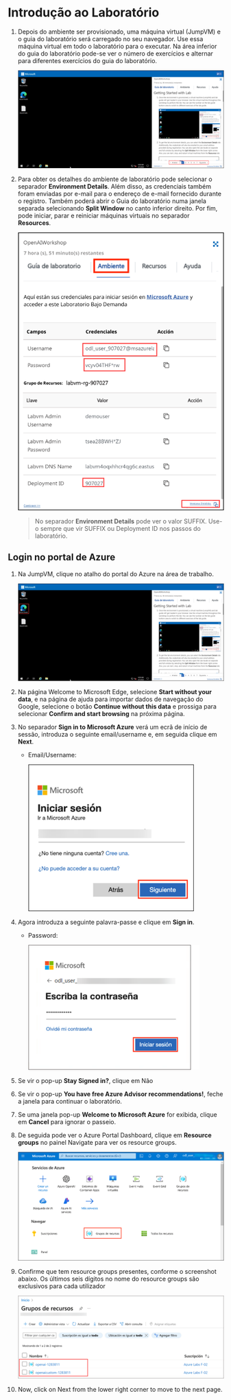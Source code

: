 # Introdução ao Laboratório

1. Depois do ambiente ser provisionado, uma máquina virtual (JumpVM) e o guia do laboratório será carregado no seu navegador. Use essa máquina virtual em todo o laboratório para o executar.  Na área inferior do guia do laboratório pode-se ver o número de exercícios e alternar para diferentes exercícios do guia do laboratório.

   ![](media/img-1.png "Lab Environment")

1. Para obter os detalhes do ambiente de laboratório pode selecionar o separador **Environment Details**. Além disso, as credenciais também foram enviadas por e-mail para o endereço de e-mail fornecido durante o registro. Também poderá abrir o Guia do laboratório numa janela separada selecionando **Split Window** no canto inferior direito. Por fim, pode iniciar, parar e reiniciar máquinas virtuais no separador **Resources**.

   ![](media/img-2.png "Lab Environment")
 
    > No separador **Environment Details** pode ver o valor SUFFIX. Use-o sempre que vir SUFFIX ou Deployment ID nos passos do laboratório.

## Login no portal de Azure

1. Na JumpVM, clique no atalho do portal do Azure na área de trabalho.

   ![](media/img-3.png "Lab Environment")

1. Na página Welcome to Microsoft Edge, selecione **Start without your data**, e na página de ajuda para importar dados de navegação do Google, selecione o botão **Continue without this data** e prossiga para selecionar **Confirm and start browsing** na próxima página. 

1. No separador **Sign in to Microsoft Azure** verá um ecrã de início de sessão, introduza o seguinte email/username e, em seguida clique em **Next**. 
   * Email/Username: <inject key="AzureAdUserEmail"></inject>
   
     ![](media/image7.png "Enter Email")
     
1. Agora introduza a seguinte palavra-passe e clique em **Sign in**.
   * Password: <inject key="AzureAdUserPassword"></inject>
   
     ![](media/image8.png "Enter Password")
     
1. Se vir o pop-up **Stay Signed in?**, clique em Não

1. Se vir o pop-up **You have free Azure Advisor recommendations!**, feche a janela para continuar o laboratório.

1. Se uma janela pop-up **Welcome to Microsoft Azure** for exibida, clique em **Cancel** para ignorar o passeio.
   
1. De seguida pode ver o Azure Portal Dashboard, clique em **Resource groups** no painel Navigate para ver os resource groups.

    ![](media/select-rg.png "Resource groups")

1. Confirme que tem resource groups presentes, conforme o screenshot abaixo. Os últimos seis dígitos no nome do resource groups são exclusivos para cada utilizador   

    ![](media/openai-1.png "Resource groups")
   
1. Now, click on Next from the lower right corner to move to the next page.
